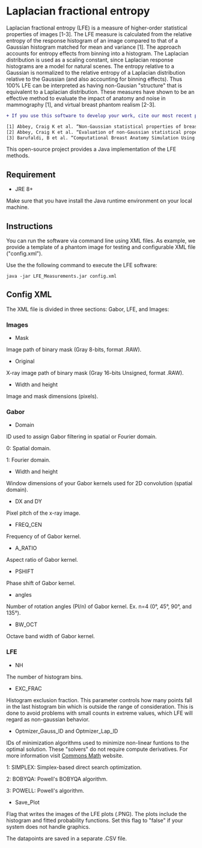 # Laplacian fractional entropy
Laplacian fractional entropy (LFE) is a measure of higher-order statistical properties of images [1-3]. The LFE measure is calculated from the relative entropy of the response histogram of an image compared to that of a Gaussian histogram matched for mean and variance [1].  The approach accounts for entropy effects from binning into a histogram.  The Laplacian distribution is used as a scaling constant, since Laplacian response histograms are a model for natural scenes.  The entropy relative to a Gaussian is normalized to the relative entropy of a Laplacian distribution relative to the Gaussian (and also accounting for binning effects).  Thus 100% LFE can be interpreted as having non-Gausian "structure" that is equivalent to a Laplacian distribution. These measures have shown to be an effective method to evaluate the impact of anatomy and noise in mammography [1], and virtual breast phantom realism [2-3].

```diff
+ If you use this software to develop your work, cite our most recent publications for future references

[1] Abbey, Craig K et al. “Non-Gaussian statistical properties of breast images.” Med Phys vol. 39,11 (2012): 7121-30. doi:10.1118/1.4761869
[2] Abbey, Craig K et al. “Evaluation of non-Gaussian statistical properties in virtual breast phantoms.” J Med Imaging vol. 6,2 (2019):2329-4302. doi:10.1117/1.JMI.6.2.025502
[3] Barufaldi, B et al. “Computational Breast Anatomy Simulation Using Multi-scale Perlin Noise.” IEEE Trans Med Imaging vol. 0 (2021):1-10. doi:10.1109/TMI.2021.3087958

```

This open-source project provides a Java implementation of the LFE methods.

## Requirement

- JRE 8+ 

Make sure that you have install the Java runtime environment on your local machine.

## Instructions

You can run the software via command line using XML files. As example, we provide a template of a phantom image for testing and configurable XML file ("config.xml").

Use the the following command to execute the LFE software:

```
java -jar LFE_Measurements.jar config.xml
```

## Config XML

The XML file is divided in three sections: Gabor, LFE, and Images:

### Images
- Mask 

Image path of binary mask (Gray 8-bits, format .RAW).

- Original

X-ray image path of binary mask (Gray 16-bits Unsigned, format .RAW).

- Width and height

Image and mask dimensions (pixels).


### Gabor

- Domain

ID used to assign Gabor filtering in spatial or Fourier domain. 

 0: Spatial domain.
  
 1: Fourier domain.

- Width and height 

Window dimensions of your Gabor kernels used for 2D convolution (spatial domain).

- DX and DY 

Pixel pitch of the x-ray image.

- FREQ_CEN

Frequency of of Gabor kernel.

- A_RATIO

Aspect ratio of Gabor kernel.

- PSHIFT

Phase shift of Gabor kernel.

- angles

Number of rotation angles (PI/n) of Gabor kernel. Ex. n=4 (0°, 45°, 90°, and 135°).

- BW_OCT

Octave band width of Gabor kernel.


### LFE

- NH

The number of histogram bins.

- EXC_FRAC

Histogram exclusion fraction. This parameter controls how many points fall in the last histogram bin which is outside the range of consideration. This is done to avoid problems with small counts in extreme values, which LFE will regard as non-gaussian behavior.

- Optmizer_Gauss_ID and Optmizer_Lap_ID

IDs of minimization algorithms used to minimize non-linear funtions to the optimal solution. These "solvers" do not require compute derivatives. For more information visit [Commons Math](https://commons.apache.org/proper/commons-math/) website.
  
  1: SIMPLEX: Simplex-based direct search optimization.
  
  2: BOBYQA: Powell's BOBYQA algorithm.
  
  3: POWELL: Powell's algorithm.
  
- Save_Plot

Flag that writes the images of the LFE plots (.PNG). The plots include the histogram and fitted probability functions. Set this flag to "false" if your system does not handle graphics.

The datapoints are saved in a separate .CSV file.

